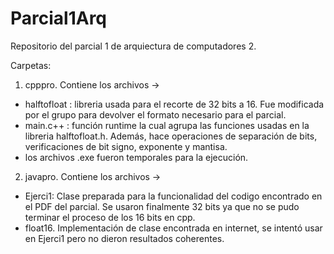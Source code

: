 # Parcial1Arq
Repositorio del parcial 1 de arquiectura de computadores 2.

Carpetas: 
1. cpppro. Contiene los archivos -> 
* halftofloat : libreria usada para el recorte de 32 bits a 16. Fue modificada por el grupo para devolver el formato necesario para el parcial.
* main.c++ : función runtime la cual agrupa las funciones usadas en la libreria halftofloat.h. Además, hace operaciones de separación de bits,
  verificaciones de bit signo, exponente y mantisa.
 * los archivos .exe fueron temporales para la ejecución.
 
 2. javapro. Contiene los archivos  ->
 * Ejerci1: Clase preparada para la funcionalidad del codigo encontrado en el PDF del parcial. Se usaron finalmente 32 bits ya que no se pudo 
   terminar el proceso de los 16 bits en cpp.
 * float16. Implementación de clase encontrada en internet, se intentó usar en Ejerci1 pero no dieron resultados coherentes.
 
 
